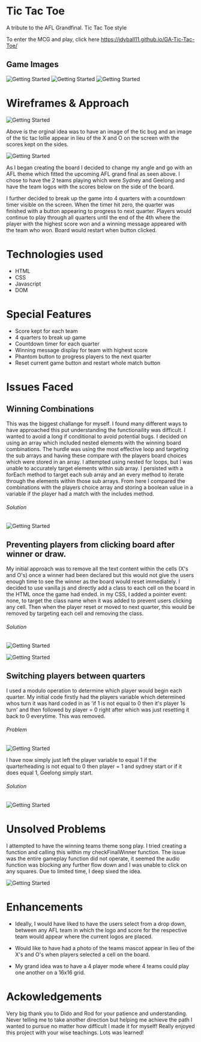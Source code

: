 # Tic Tac Toe

A tribute to the AFL Grandfinal. Tic Tac Toe style

To enter the MCG and play, click here https://jdyball11.github.io/GA-Tic-Tac-Toe/

## Game Images

![Getting Started](images/Screen%20Shot%202022-09-25%20at%203.27.32%20pm.png)
![Getting Started](images/Screen%20Shot%202022-09-25%20at%203.20.07%20pm.png)
![Getting Started](images/Screen%20Shot%202022-09-25%20at%203.23.20%20pm.png)

# Wireframes & Approach

![Getting Started](images/Screen%20Shot%202022-09-23%20at%209.47.51%20pm.png)

Above is the orginal idea was to have an image of the tic bug and an image of the tic tac lollie appear in lieu of the X and O on the screen with the scores kept on the sides.

![Getting Started](images/Screen%20Shot%202022-09-23%20at%207.28.39%20pm.png)

As I began creating the board I decided to change my angle and go with an AFL theme which fitted the upcoming AFL grand final as seen above. I chose to have the 2 teams playing which were Sydney and Geelong and have the team logos with the scores below on the side of the board.

I further decided to break up the game into 4 quarters with a countdown timer visible on the screen. When the timer hit zero, the quarter was finished with a button appearing to progress to next quarter. Players would continue to play through all quarters until the end of the 4th where the player with the highest score won and a winning message appeared with the team who won. Board would restart when button clicked.

# Technologies used

- HTML
- CSS
- Javascript
- DOM

# Special Features

- Score kept for each team
- 4 quarters to break up game
- Countdown timer for each quarter
- Winning message display for team with highest score
- Phantom button to progress players to the next quarter
- Reset current game button and restart whole match button

# Issues Faced

## Winning Combinations

This was the biggest challange for myself. I found many different ways to have approached this put understanding the functionaility was difficult. I wanted to avoid a long if conditional to avoid potential bugs. I decided on using an array which included nested elements with the winning board combinations. The hurdle was using the most effective loop and targeting the sub arrays and having these compare with the players board choices which were stored in an array. I attempted using nested for loops, but I was unable to accurately target elements within sub array. I persisted with a forEach method to target each sub array and an every method to iterate through the elements within those sub arrays. From here I compared the combinations with the players choice array and storing a boolean value in a variable if the player had a match with the includes method.

###### Solution

![Getting Started](images/Screen%20Shot%202022-09-24%20at%2011.35.18%20am.png)

## Preventing players from clicking board after winner or draw.

My initial approach was to remove all the text content within the cells (X's and O's) once a winner had been declared but this would not give the users enough time to see the winner as the board would reset immediately. I decided to use vanilla js and directly add a class to each cell on the board in the HTML once the game had ended. in my CSS, I added a pointer event: none, to target the class name when it was added to prevent users clicking any cell. Then when the player reset or moved to next quarter, this would be removed by targeting each cell and removing the class.

###### Solution

![Getting Started](images/Screen%20Shot%202022-09-23%20at%2010.28.38%20pm.png)

![Getting Started](images/Screen%20Shot%202022-09-23%20at%2010.29.31%20pm.png)

## Switching players between quarters

I used a modulo operation to determine which player would begin each quarter. My initial code firstly had the players variable which determined whos turn it was hard coded in as 'if 1 is not equal to 0 then it's player 1s turn' and then followed by player = 0 right after which was just resetting it back to 0 everytime. This was removed.

###### Problem

![Getting Started](images/Screen%20Shot%202022-09-25%20at%206.43.34%20pm.png)

I have now simply just left the player variable to equal 1 if the quarterheading is not equal to 0 then player = 1 and sydney start or if it does equal 1, Geelong simply start.

###### Solution

![Getting Started](images/Screen%20Shot%202022-09-24%20at%2012.52.48%20pm.png)

# Unsolved Problems

I attempted to have the winning teams theme song play. I tried creating a function and calling this within my checkFinalWinner function. The issue was the entire gameplay function did not operate, it seemed the audio function was blocking any further flow down and I was unable to click on any squares. Due to limited time, I deep sixed the idea.

![Getting Started](images/Screen%20Shot%202022-09-24%20at%2011.54.07%20am.png)

# Enhancements

- Ideally, I would have liked to have the users select from a drop down, between any AFL team in which the logo and score for the respective team would appear where the current logos are placed.

- Would like to have had a photo of the teams mascot appear in lieu of the X's and O's when players selected a cell on the board.

- My grand idea was to have a 4 player mode where 4 teams could play one another on a 16x16 grid.

# Ackowledgements

Very big thank you to Dido and Rod for your patience and understanding. Never telling me to take another direction but helping me achieve the path I wanted to pursue no matter how difficult I made it for myself! Really enjoyed this project with your wise teachings. Lots was learned!
